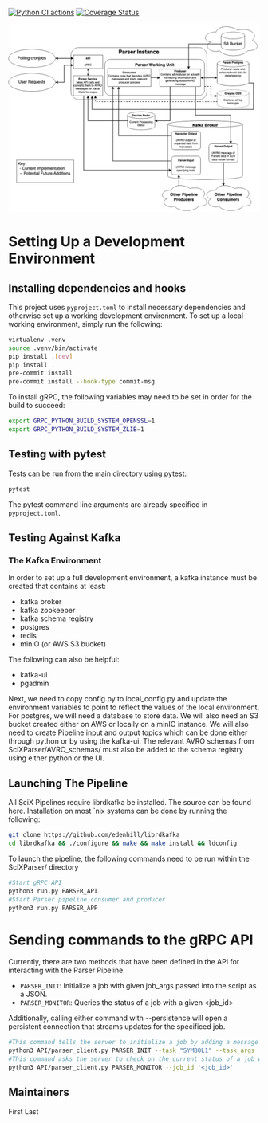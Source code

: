 [![Python CI actions](https://github.com/tjacovich/SciXIngestParserPipeline/actions/workflows/python_actions.yml/badge.svg)](https://github.com/tjacovich/SciXIngestParserPipeline/actions/workflows/python_actions.yml) [![Coverage Status](https://coveralls.io/repos/github/tjacovich/SciXIngestParserPipeline/badge.svg?branch=main)](https://coveralls.io/github/tjacovich/SciXIngestParserPipeline?branch=main)

![Parser Pipeline Flowchart](README_assets/Parser_Pipeline_implementation.png?raw=true "Parser Pipeline Flowchart")
# Setting Up a Development Environment
## Installing dependencies and hooks

This project uses `pyproject.toml` to install necessary dependencies and otherwise set up a working development environment. To set up a local working environment, simply run the following:
```bash
virtualenv .venv
source .venv/bin/activate
pip install .[dev]
pip install .
pre-commit install
pre-commit install --hook-type commit-msg
```
To install gRPC, the following variables may need to be set in order for the build to succeed:
```bash
export GRPC_PYTHON_BUILD_SYSTEM_OPENSSL=1
export GRPC_PYTHON_BUILD_SYSTEM_ZLIB=1
```
## Testing with pytest

Tests can be run from the main directory using pytest:
```bash
pytest
```
The pytest command line arguments are already specified in `pyproject.toml`.
## Testing Against Kafka
### The Kafka Environment

In order to set up a full development environment, a kafka instance must be created that contains at least:
- kafka broker
- kafka zookeeper
- kafka schema registry
- postgres
- redis
- minIO (or AWS S3 bucket)

The following can also be helpful:
- kafka-ui
- pgadmin

Next, we need to copy config.py to local_config.py and update the environment variables to point to reflect the values of the local environment. For postgres, we will need a database to store data. We will also need an S3 bucket created either on AWS or locally on a minIO instance. We will also need to create Pipeline input and output topics which can be done either through python or by using the kafka-ui. The relevant AVRO schemas from SciXParser/AVRO_schemas/ must also be added to the schema registry using either python or the UI.

## Launching The Pipeline

All SciX Pipelines require librdkafka be installed. The source can be found here. Installation on most `nix systems can be done by running the following:
```bash
git clone https://github.com/edenhill/librdkafka
cd librdkafka && ./configure && make && make install && ldconfig
```
To launch the pipeline, the following commands need to be run within the SciXParser/ directory
```bash
#Start gRPC API
python3 run.py PARSER_API
#Start Parser pipeline consumer and producer
python3 run.py PARSER_APP
```
# Sending commands to the gRPC API

Currently, there are two methods that have been defined in the API for interacting with the Parser Pipeline.

- `PARSER_INIT`: Initialize a job with given job_args passed into the script as a JSON.
- `PARSER_MONITOR`: Queries the status of a job with a given <job_id>

Additionally, calling either command with --persistence will open a persistent connection that streams updates for the specificed job.
```bash
#This command tells the server to initialize a job by adding a message to the Parser Topic
python3 API/parser_client.py PARSER_INIT --task "SYMBOL1" --task_args '{"ingest_type": "", "daterange": "YYYY-MM-DD"}'
#This command asks the server to check on the current status of a job with <job_id>
python3 API/parser_client.py PARSER_MONITOR --job_id '<job_id>'
```

## Maintainers

First Last
